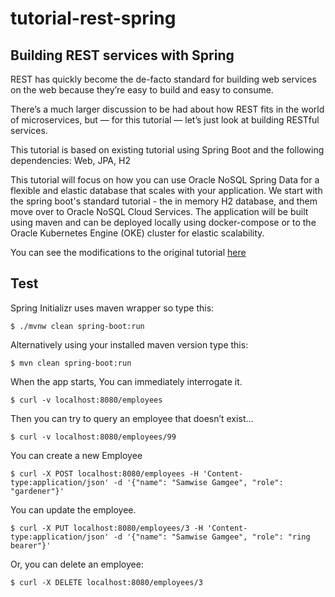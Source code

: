 # tutorial-rest-spring

## Building REST services with Spring

REST has quickly become the de-facto standard for building web services on the web because they’re easy to build and easy to consume.

There’s a much larger discussion to be had about how REST fits in the world of microservices, but — for this tutorial — let’s just look at building RESTful services.

This tutorial is based on existing tutorial using Spring Boot and the following dependencies: Web, JPA, H2

This tutorial will focus on how you can use Oracle NoSQL Spring Data for a flexible and elastic database that scales with your application. 
We start with the spring boot's standard tutorial - the in memory H2 database, and them move over to Oracle NoSQL Cloud Services. 
The application will be built using maven and can be deployed locally using docker-compose or to the Oracle Kubernetes Engine (OKE) cluster for elastic scalability.

You can see the modifications to the original tutorial [here](https://github.com/oracle/nosql-examples/commit/1a37300a8e9893037bf0a48aff37019ce4cd5e75)

## Test
Spring Initializr uses maven wrapper so type this:
```` shell
$ ./mvnw clean spring-boot:run
````

Alternatively using your installed maven version type this:
```` shell
$ mvn clean spring-boot:run
````

When the app starts, You can immediately interrogate it.
```` shell
$ curl -v localhost:8080/employees
````
Then you can try to query an employee that doesn’t exist…
```` shell
$ curl -v localhost:8080/employees/99
````
You can create a new Employee
```` shell
$ curl -X POST localhost:8080/employees -H 'Content-type:application/json' -d '{"name": "Samwise Gamgee", "role": "gardener"}'
````
You can update the employee.
```` shell
$ curl -X PUT localhost:8080/employees/3 -H 'Content-type:application/json' -d '{"name": "Samwise Gamgee", "role": "ring bearer"}'
````
Or, you can delete an employee:
```` shell
$ curl -X DELETE localhost:8080/employees/3
````



